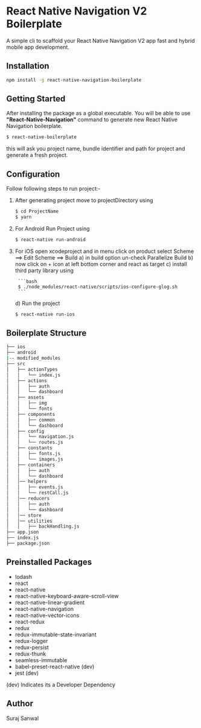 # React Native Navigation V2 Boilerplate

A simple cli to scaffold your React Native Navigation V2 app fast and hybrid mobile app development. 

## Installation

```bash
npm install -g react-native-navigation-boilerplate
```

## Getting Started

After installing the package as a global executable. You will be able to use **"React-Native-Navigation"** command to generate new React Native Navigation boilerplate.

```bash
$ react-native-boilerplate
```
this will ask you project name, bundle identifier and path for project and generate a fresh project. 

## Configuration

Follow following steps to run project:-

1) After generating project move to projectDirectory using
    
    ```bash
    $ cd ProjectName
    $ yarn 
    ```

2) For Android 
   Run Project using
    ```bash
    $ react-native run-android
    ```

3) For iOS 
   open xcodeproject and in menu click on product select Scheme ==>  Edit Scheme ==> Build 
   a) in build option un-check Parallelize Build 
   b) now click on + icon at left bottom corner and react as target
   c) install third party library using 
        
        ```bash
        $ ./node_modules/react-native/scripts/ios-configure-glog.sh
        ```
   d) Run the project     
   
    ```bash
    $ react-native run-ios
    ```

## Boilerplate Structure

```bash
├── ios
├── android
|-- modified_modules
├── src
│   ├── actionTypes
│   │   └── index.js
│   ├── actions
│   │   ├── auth
│   │   └── dashboard
│   ├── assets
│   │   ├── img
│   │   └── fonts
│   ├── components
│   │   ├── common
│   │   └── dashboard
│   ├── config
│   │   └── navigation.js
│   │   └── routes.js
│   ├── constants
│   │   ├── fonts.js
│   │   └── images.js
│   ├── containers
│   │   ├── auth
│   │   └── dashboard
│   │── helpers
│   │   ├── events.js
│   │   └── restCall.js
│   │── reducers
│   │   ├── auth
│   │   └── dashboard
│   │── store
│   │── utilities
│   │   ├── backHandling.js
├── app.json
├── index.js
├── package.json
```

## Preinstalled Packages

- lodash
- react
- react-native
- react-native-keyboard-aware-scroll-view
- react-native-linear-gradient
- react-native-navigation
- react-native-vector-icons
- react-redux
- redux
- redux-immutable-state-invariant
- redux-logger
- redux-persist
- redux-thunk
- seamless-immutable
- babel-preset-react-native (dev)
- jest (dev)

(dev) Indicates its a Developer Dependency

## Author 

Suraj Sanwal
